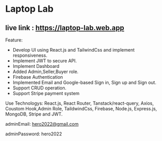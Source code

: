 # Laptop Lab

## live link : https://laptop-lab.web.app

Feature:

- Develop UI using React.js and TailwindCss and implement responsiveness.
- Implement JWT to secure API.
- Implement Dashboard
- Added Admin,Seller,Buyer role.
- Firebase Authentication
- Implemented Email and Google-based Sign in, Sign up and Sign out.
- Support CRUD operation.
- Support Stripe payment system

Use Technologys:
React.js, React Router, Tanstack/react-query, Axios, Coustom Hook,Admin Role, TaildwindCss, Firebase, Node.js, Express.js, MongoDB, Stripe and JWT.

adminEmail: hero2022@gmail.com

adminPassword: hero2022

